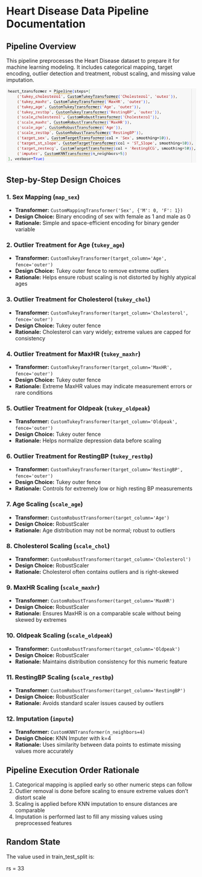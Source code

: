 # Heart Disease Data Pipeline Documentation

## Pipeline Overview
This pipeline preprocesses the Heart Disease dataset to prepare it for machine learning modeling. It includes categorical mapping, target encoding, outlier detection and treatment, robust scaling, and missing value imputation.

![Pipeline Diagram](../screenshots/pipeline.png)

## Step-by-Step Design Choices

### 1. Sex Mapping (`map_sex`)
- **Transformer:** `CustomMappingTransformer('Sex', {'M': 0, 'F': 1})`
- **Design Choice:** Binary encoding of sex with female as 1 and male as 0
- **Rationale:** Simple and space-efficient encoding for binary gender variable

### 2. Outlier Treatment for Age (`tukey_age`)
- **Transformer:** `CustomTukeyTransformer(target_column='Age', fence='outer')`
- **Design Choice:** Tukey outer fence to remove extreme outliers
- **Rationale:** Helps ensure robust scaling is not distorted by highly atypical ages

### 3. Outlier Treatment for Cholesterol (`tukey_chol`)
- **Transformer:** `CustomTukeyTransformer(target_column='Cholesterol', fence='outer')`
- **Design Choice:** Tukey outer fence
- **Rationale:** Cholesterol can vary widely; extreme values are capped for consistency

### 4. Outlier Treatment for MaxHR (`tukey_maxhr`)
- **Transformer:** `CustomTukeyTransformer(target_column='MaxHR', fence='outer')`
- **Design Choice:** Tukey outer fence
- **Rationale:** Extreme MaxHR values may indicate measurement errors or rare conditions

### 5. Outlier Treatment for Oldpeak (`tukey_oldpeak`)
- **Transformer:** `CustomTukeyTransformer(target_column='Oldpeak', fence='outer')`
- **Design Choice:** Tukey outer fence
- **Rationale:** Helps normalize depression data before scaling

### 6. Outlier Treatment for RestingBP (`tukey_restbp`)
- **Transformer:** `CustomTukeyTransformer(target_column='RestingBP', fence='outer')`
- **Design Choice:** Tukey outer fence
- **Rationale:** Controls for extremely low or high resting BP measurements

### 7. Age Scaling (`scale_age`)
- **Transformer:** `CustomRobustTransformer(target_column='Age')`
- **Design Choice:** RobustScaler
- **Rationale:** Age distribution may not be normal; robust to outliers

### 8. Cholesterol Scaling (`scale_chol`)
- **Transformer:** `CustomRobustTransformer(target_column='Cholesterol')`
- **Design Choice:** RobustScaler
- **Rationale:** Cholesterol often contains outliers and is right-skewed

### 9. MaxHR Scaling (`scale_maxhr`)
- **Transformer:** `CustomRobustTransformer(target_column='MaxHR')`
- **Design Choice:** RobustScaler
- **Rationale:** Ensures MaxHR is on a comparable scale without being skewed by extremes

### 10. Oldpeak Scaling (`scale_oldpeak`)
- **Transformer:** `CustomRobustTransformer(target_column='Oldpeak')`
- **Design Choice:** RobustScaler
- **Rationale:** Maintains distribution consistency for this numeric feature

### 11. RestingBP Scaling (`scale_restbp`)
- **Transformer:** `CustomRobustTransformer(target_column='RestingBP')`
- **Design Choice:** RobustScaler
- **Rationale:** Avoids standard scaler issues caused by outliers

### 12. Imputation (`impute`)
- **Transformer:** `CustomKNNTransformer(n_neighbors=4)`
- **Design Choice:** KNN Imputer with k=4
- **Rationale:** Uses similarity between data points to estimate missing values more accurately

## Pipeline Execution Order Rationale
1. Categorical mapping is applied early so other numeric steps can follow
2. Outlier removal is done before scaling to ensure extreme values don’t distort scale
3. Scaling is applied before KNN imputation to ensure distances are comparable
4. Imputation is performed last to fill any missing values using preprocessed features

## Random State

The value used in train_test_split is: 

rs = 33